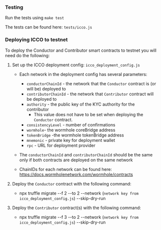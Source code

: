 ### Testing

Run the tests using `make test`

The tests can be found here: `tests/icco.js`

### Deploying ICCO to testnet

To deploy the Conductor and Contributor smart contracts to testnet you will need do the following:

1. Set up the ICCO deployment config: `icco_deployment_config.js`

   - Each network in the deployment config has several parameters:

     - `conductorChainId` - the network that the `Conductor` contract is (or will be) deployed to
     - `contributorChainId` - the network that `Contributor` contract will be deployed to
     - `authority` - the public key of the KYC authority for the contributor
       - This value does not have to be set when deploying the `Conductor` contract.
     - `consistencyLevel` - number of confirmations
     - `wormhole`- the wormhole coreBridge address
     - `tokenBridge` -the wormhole tokenBridge address
     - `mnemonic` - private key for deployment wallet
     - `rpc` - URL for deployment provider

   - The `conductorChainId` and `contributorChainId` should be the same only if both contracts are deployed on the same network
   - ChainIDs for each network can be found here: <https://docs.wormholenetwork.com/wormhole/contracts>

2. Deploy the `Conductor` contract with the following command:

   - npx truffle migrate --f 2 --to 2 --network (`network key from icco_deployment_config.js`) --skip-dry-run

3. Deploy the `Contributor` contract(s) with the following command:

   - npx truffle migrate --f 3 --to 2 --network (`network key from icco_deployment_config.js`) --skip-dry-run
